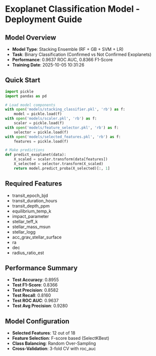 # Exoplanet Classification Model - Deployment Guide

## Model Overview
- **Model Type**: Stacking Ensemble (RF + GB + SVM + LR)
- **Task**: Binary Classification (Confirmed vs Not Confirmed Exoplanets)
- **Performance**: 0.9637 ROC AUC, 0.8366 F1-Score
- **Training Date**: 2025-10-05 10:31:26

## Quick Start
```python
import pickle
import pandas as pd

# Load model components
with open('models/stacking_classifier.pkl', 'rb') as f:
    model = pickle.load(f)
with open('models/scaler.pkl', 'rb') as f:
    scaler = pickle.load(f)
with open('models/feature_selector.pkl', 'rb') as f:
    selector = pickle.load(f)
with open('models/selected_features.pkl', 'rb') as f:
    features = pickle.load(f)

# Make predictions
def predict_exoplanet(data):
    X_scaled = scaler.transform(data[features])
    X_selected = selector.transform(X_scaled)
    return model.predict_proba(X_selected)[:, 1]
```

## Required Features
- transit_epoch_bjd
- transit_duration_hours
- transit_depth_ppm
- equilibrium_temp_k
- impact_parameter
- stellar_teff_k
- stellar_mass_msun
- stellar_logg
- acc_grav_stellar_surface
- ra
- dec
- radius_ratio_est

## Performance Summary
- **Test Accuracy**: 0.8955
- **Test F1-Score**: 0.8366
- **Test Precision**: 0.8582
- **Test Recall**: 0.8160
- **Test ROC AUC**: 0.9637
- **Test Avg Precision**: 0.9280

## Model Configuration
- **Selected Features**: 12 out of 18
- **Feature Selection**: F-score based (SelectKBest)
- **Class Balancing**: Random Over-Sampling
- **Cross-Validation**: 3-fold CV with roc_auc
